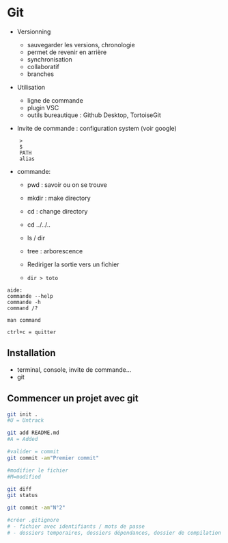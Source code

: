 # Git 

- Versionning
  - sauvegarder les versions, chronologie
  - permet de revenir en arrière
  - synchronisation
  - collaboratif
  - branches
  
- Utilisation
  - ligne de commande
  - plugin VSC
  - outils bureautique : Github Desktop, TortoiseGit


- Invite de commande : configuration system (voir google)

```
    >
    $
    PATH
    alias
```

- commande:
  - pwd : savoir ou on se trouve
  - mkdir : make directory
  - cd : change directory
  - cd ../../..
  - ls / dir
  - tree : arborescence
  
  - Rediriger la sortie vers un fichier
  - `dir > toto`
  
```
aide:
commande --help
commande -h
command /?

man command

ctrl+c = quitter
```

## Installation

- terminal, console, invite de commande...
- git

## Commencer un projet avec git

```sh
git init .
#U = Untrack

git add README.md
#A = Added

#valider = commit
git commit -am"Premier commit"

#modifier le fichier
#M=modified

git diff
git status

git commit -am"N°2"

#créer .gitignore
# - fichier avec identifiants / mots de passe
# - dossiers temporaires, dossiers dépendances, dossier de compilation


```